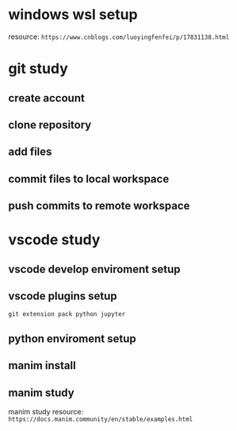 # windows wsl setup
resource:
``
https://www.cnblogs.com/luoyingfenfei/p/17831138.html
``
# git study
## create account
## clone repository
## add files
## commit files to local workspace
## push commits to remote workspace

# vscode study
## vscode develop enviroment setup
## vscode plugins setup
``
    git extension pack
    python
    jupyter
``
## python enviroment setup
## manim install
## manim study
manim study resource:
``
https://docs.manim.community/en/stable/examples.html
``